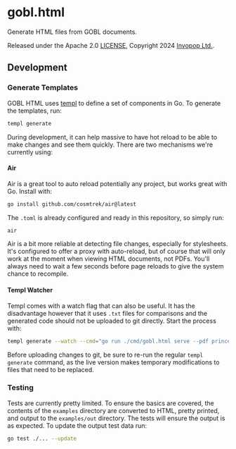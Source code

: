 # gobl.html

Generate HTML files from GOBL documents.

Released under the Apache 2.0 [LICENSE](https://github.com/invopop/gobl/blob/main/LICENSE), Copyright 2024 [Invopop Ltd.](https://invopop.com).

## Development

### Generate Templates

GOBL HTML uses [templ](https://templ.guide/) to define a set of components in Go. To generate the templates, run:

```bash
templ generate
```

During development, it can help massive to have hot reload to be able to make changes and see them quickly. There are two mechanisms we're currently using:

#### Air

Air is a great tool to auto reload potentially any project, but works great with Go. Install with:

```bash
go install github.com/cosmtrek/air@latest
```

The `.toml` is already configured and ready in this repository, so simply run:

```bash
air
```

Air is a bit more reliable at detecting file changes, especially for stylesheets. It's configured to offer a proxy with auto-reload, but of course that will only work at the moment when viewing HTML documents, not PDFs. You'll always need to wait a few seconds before page reloads to give the system chance to recompile.

#### Templ Watcher

Templ comes with a watch flag that can also be useful. It has the disadvantage however that it uses `.txt` files for comparisons and the generated code should not be uploaded to git directly. Start the process with:

```bash
templ generate --watch --cmd="go run ./cmd/gobl.html serve --pdf prince"
```

Before uploading changes to git, be sure to re-run the regular `templ generate` command, as the live version makes temporary modifications to files that need to be replaced.

### Testing

Tests are currently pretty limited. To ensure the basics are covered, the contents of the `examples` directory are converted to HTML, pretty printed, and output to the `examples/out` directory. The tests will ensure the output is as expected. To update the output test data run:

```bash
go test ./... --update
```
